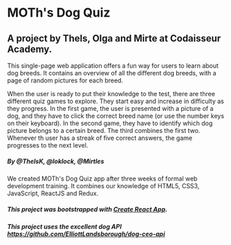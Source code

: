 # MOTh's Dog Quiz
## A project by Thels, Olga and Mirte at Codaisseur Academy.
This single-page web application offers a fun way for users to learn about dog breeds. It contains an overview of all the different dog breeds, with a page of random pictures for each breed. 

When the user is ready to put their knowledge to the test, there are three different quiz games to explore. They start easy and increase in difficulty as they progress. In the first game, the user is presented with a picture of a dog, and they have to click the correct breed name (or use the number keys on their keyboard). In the second game, they have to identify which dog picture belongs to a certain breed. The third combines the first two. Whenever th user has a streak of five correct answers, the game progresses to the next level. 

##### By @ThelsK, @loklock, @Mirtles
We created MOTh's Dog Quiz app after three weeks of formal web development training. It combines our knowledge of HTML5, CSS3, JavaScript, ReactJS and Redux.


##### This project was bootstrapped with [Create React App](https://github.com/facebook/create-react-app).
##### This project uses the excellent dog API https://github.com/ElliottLandsborough/dog-ceo-api

